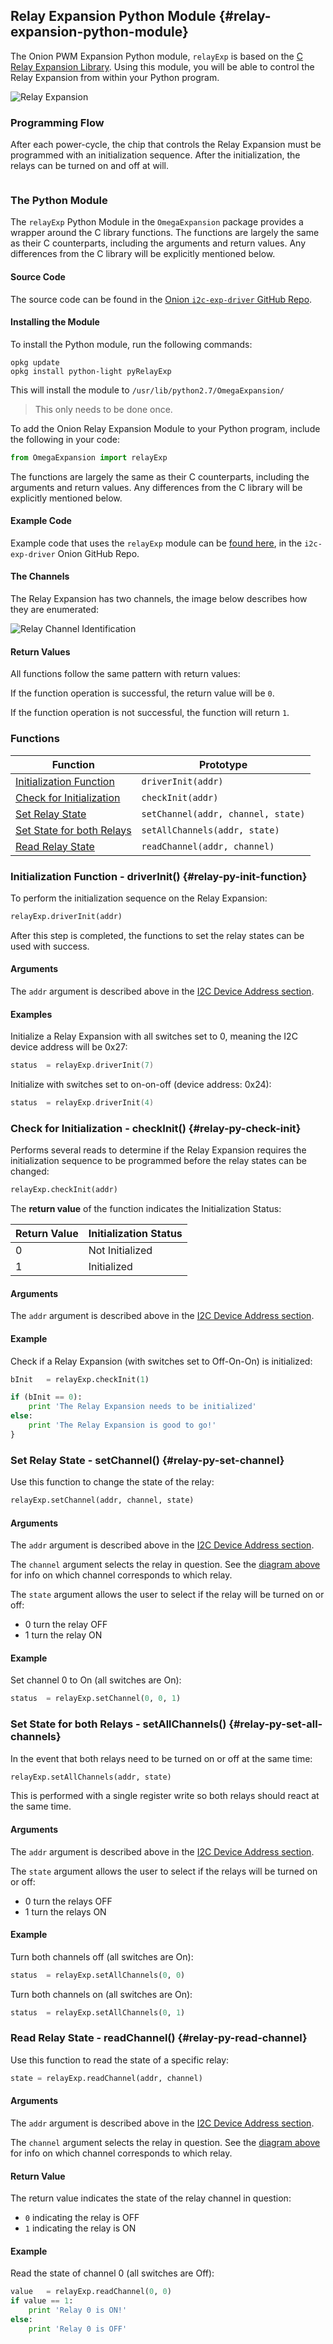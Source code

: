 ## Relay Expansion Python Module {#relay-expansion-python-module}

The Onion PWM Expansion Python module, `relayExp` is based on the [C Relay Expansion Library](#relay-expansion-c-library). Using this module, you will be able to control the Relay Expansion from within your Python program.

<!-- TODO: IMAGE reupload this to github -->

![Relay Expansion](http://i.imgur.com/iPswHOC.jpg)


### Programming Flow

After each power-cycle, the chip that controls the Relay Expansion must be programmed with an initialization sequence. After the initialization, the relays can be turned on and off at will.


```{r child = '../Shared/I2C-Device-Address.md'}
```


### The Python Module

The `relayExp` Python Module in the `OmegaExpansion` package provides a wrapper around the C library functions. The functions are largely the same as their C counterparts, including the arguments and return values. Any differences from the C library will be explicitly mentioned below.


#### Source Code

The source code can be found in the [Onion `i2c-exp-driver` GitHub Repo](https://github.com/OnionIoT/i2c-exp-driver).


#### Installing the Module

To install the Python module, run the following commands:
```
opkg update
opkg install python-light pyRelayExp
```

This will install the module to `/usr/lib/python2.7/OmegaExpansion/`

>This only needs to be done once.

To add the Onion Relay Expansion Module to your Python program, include the following in your code:
``` python
from OmegaExpansion import relayExp
```

The functions are largely the same as their C counterparts, including the arguments and return values. Any differences from the C library will be explicitly mentioned below.


<!-- Python: Example Code -->

#### Example Code

Example code that uses the `relayExp` module can be [found here](https://github.com/OnionIoT/i2c-exp-driver/blob/master/examples/relay-exp.py), in the `i2c-exp-driver` Onion GitHub Repo.


<!-- Python: The Channels -->

#### The Channels

The Relay Expansion has two channels, the image below describes how they are enumerated:

![Relay Channel Identification](https://i.imgur.com/Wk6Z9lW.png)


<!-- Python: Return Values -->

#### Return Values

All functions follow the same pattern with return values:

If the function operation is successful, the return value will be `0`.

If the function operation is not successful, the function will return `1`.


<!-- Functions -->

### Functions

| Function | Prototype |
|---------------------------------------------------------|------------------------------------|
| [Initialization Function](#relay-py-init-function) | `driverInit(addr)` |
| [Check for Initialization](#relay-py-check-init) | `checkInit(addr)` |
| [Set Relay State](#relay-py-set-channel) | `setChannel(addr, channel, state)` |
| [Set State for both Relays](#relay-py-set-all-channels) | `setAllChannels(addr, state)` |
| [Read Relay State](#relay-py-read-channel) | `readChannel(addr, channel)` |

<!-- Python: Init Function -->

### Initialization Function - driverInit() {#relay-py-init-function}

To perform the initialization sequence on the Relay Expansion:
``` python
relayExp.driverInit(addr)
```

After this step is completed, the functions to set the relay states can be used with success.

#### Arguments

The `addr` argument is described above in the [I2C Device Address section](#i2c-device-address).

#### Examples

Initialize a Relay Expansion with all switches set to 0, meaning the I2C device address will be 0x27:
``` c
status 	= relayExp.driverInit(7)
```

Initialize with switches set to on-on-off (device address: 0x24):
``` c
status 	= relayExp.driverInit(4)
```


<!-- Python: Check Init Function -->

### Check for Initialization - checkInit() {#relay-py-check-init}

Performs several reads to determine if the Relay Expansion requires the initialization sequence to be programmed before the relay states can be changed:
``` python
relayExp.checkInit(addr)
```

The **return value** of the function indicates the Initialization Status:

| Return Value | Initialization Status |
|--------------|-----------------------|
| 0            | Not Initialized       |
| 1            | Initialized           |

#### Arguments

The `addr` argument is described above in the [I2C Device Address section](#i2c-device-address).


#### Example

Check if a Relay Expansion (with switches set to Off-On-On) is initialized:
``` python
bInit 	= relayExp.checkInit(1)

if (bInit == 0):
	print 'The Relay Expansion needs to be initialized'
else:
	print 'The Relay Expansion is good to go!'
}
```


<!-- Python: Set Relay State -->

### Set Relay State - setChannel() {#relay-py-set-channel}

Use this function to change the state of the relay:
``` python
relayExp.setChannel(addr, channel, state)
```

#### Arguments

The `addr` argument is described above in the [I2C Device Address section](#i2c-device-address).

The `channel` argument selects the relay in question. See the [diagram above](#the-python-module_the-channels) for info on which channel corresponds to which relay.

The `state` argument allows the user to select if the relay will be turned on or off:
* 0 turn the relay OFF
* 1 turn the relay ON

#### Example

Set channel 0 to On (all switches are On):
``` python
status 	= relayExp.setChannel(0, 0, 1)
```


<!-- Python: Set Relay State for Both Relays -->

### Set State for both Relays - setAllChannels() {#relay-py-set-all-channels}

In the event that both relays need to be turned on or off at the same time:
``` python
relayExp.setAllChannels(addr, state)
```

This is performed with a single register write so both relays should react at the same time.


#### Arguments

The `addr` argument is described above in the [I2C Device Address section](#i2c-device-address).

The `state` argument allows the user to select if the relays will be turned on or off:
* 0 turn the relays OFF
* 1 turn the relays ON


#### Example

Turn both channels off (all switches are On):
``` python
status 	= relayExp.setAllChannels(0, 0)
```

Turn both channels on (all switches are On):
``` python
status 	= relayExp.setAllChannels(0, 1)
```



<!-- Python: Read Relay State -->

### Read Relay State - readChannel() {#relay-py-read-channel}

Use this function to read the state of a specific relay:

``` python
state = relayExp.readChannel(addr, channel)
```


#### Arguments

The `addr` argument is described above in the [I2C Device Address section](#i2c-device-address).

The `channel` argument selects the relay in question. See the [diagram above](#the-python-module_the-channels) for info on which channel corresponds to which relay.

#### Return Value

The return value indicates the state of the relay channel in question:
* `0` indicating the relay is OFF
* `1` indicating the relay is ON

#### Example

Read the state of channel 0 (all switches are Off):
``` python
value 	= relayExp.readChannel(0, 0)
if value == 1:
	print 'Relay 0 is ON!'
else:
	print 'Relay 0 is OFF'
```
